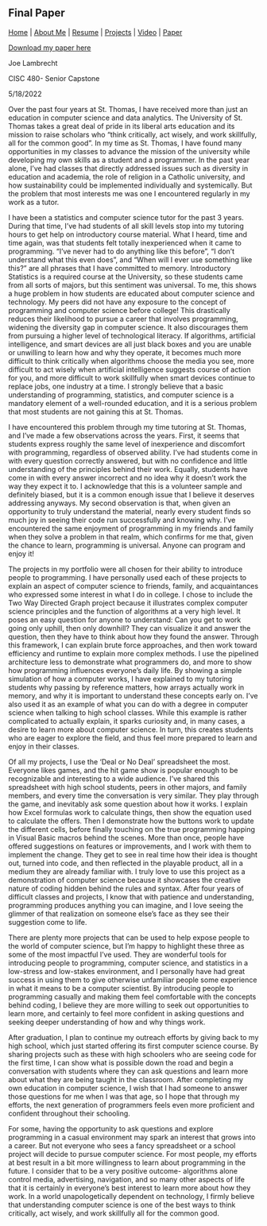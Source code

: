 ## **Final Paper** 
[Home](https://joelambrecht.github.io) | [About Me](https://joelambrecht.github.io/aboutMe) | [Resume](https://joelambrecht.github.io/resume) | [Projects](https://joelambrecht.github.io/projects) | [Video](https://joelambrecht.github.io/video) | [Paper](https://joelambrecht.github.io/paper)



[Download my paper here](https://joelambrecht.github.io/paper/LambrechtJoeFinalPaper.docx)


Joe Lambrecht

CISC 480- Senior Capstone

5/18/2022

Over the past four years at St. Thomas, I have received more than just an education in computer science and data analytics. The University of St. Thomas takes a great deal of pride in its liberal arts education and its mission to raise scholars who “think critically, act wisely, and work skillfully, all for the common good”. In my time as St. Thomas, I have found many opportunities in my classes to advance the mission of the university while developing my own skills as a student and a programmer. In the past year alone, I’ve had classes that directly addressed issues such as diversity in education and academia, the role of religion in a Catholic university, and how sustainability could be implemented individually and systemically. But the problem that most interests me was one I encountered regularly in my work as a tutor.

I have been a statistics and computer science tutor for the past 3 years. During that time, I’ve had students of all skill levels stop into my tutoring hours to get help on introductory course material. What I heard, time and time again, was that students felt totally inexperienced when it came to programming. “I’ve never had to do anything like this before”, “I don’t understand what this even does”, and “When will I ever use something like this?” are all phrases that I have committed to memory. Introductory Statistics is a required course at the University, so these students came from all sorts of majors, but this sentiment was universal. To me, this shows a huge problem in how students are educated about computer science and technology. My peers did not have any exposure to the concept of programming and computer science before college! This drastically reduces their likelihood to pursue a career that involves programming, widening the diversity gap in computer science. It also discourages them from pursuing a higher level of technological literacy. If algorithms, artificial intelligence, and smart devices are all just black boxes and you are unable or unwilling to learn how and why they operate, it becomes much more difficult to think critically when algorithms choose the media you see, more difficult to act wisely when artificial intelligence suggests course of action for you, and more difficult to work skillfully when smart devices continue to replace jobs, one industry at a time. I strongly believe that a basic understanding of programming, statistics, and computer science is a mandatory element of a well-rounded education, and it is a serious problem that most students are not gaining this at St. Thomas.

I have encountered this problem through my time tutoring at St. Thomas, and I’ve made a few observations across the years. First, it seems that students express roughly the same level of inexperience and discomfort with programming, regardless of observed ability. I’ve had students come in with every question correctly answered, but with no confidence and little understanding of the principles behind their work. Equally, students have come in with every answer incorrect and no idea why it doesn’t work the way they expect it to. I acknowledge that this is a volunteer sample and definitely biased, but it is a common enough issue that I believe it deserves addressing anyways. My second observation is that, when given an opportunity to truly understand the material, nearly every student finds so much joy in seeing their code run successfully and knowing why. I’ve encountered the same enjoyment of programming in my friends and family when they solve a problem in that realm, which confirms for me that, given the chance to learn, programming is universal. Anyone can program and enjoy it!

The projects in my portfolio were all chosen for their ability to introduce people to programming. I have personally used each of these projects to explain an aspect of computer science to friends, family, and acquaintances who expressed some interest in what I do in college. I chose to include the Two Way Directed Graph project because it illustrates complex computer science principles and the function of algorithms at a very high level. It poses an easy question for anyone to understand: Can you get to work going only uphill, then only downhill? They can visualize it and answer the question, then they have to think about how they found the answer. Through this framework, I can explain brute force approaches, and then work toward efficiency and runtime to explain more complex methods. I use the pipelined architecture less to demonstrate what programmers do, and more to show how programming influences everyone’s daily life. By showing a simple simulation of how a computer works, I have explained to my tutoring students why passing by reference matters, how arrays actually work in memory, and why it is important to understand these concepts early on. I’ve also used it as an example of what you can do with a degree in computer science when talking to high school classes. While this example is rather complicated to actually explain, it sparks curiosity and, in many cases, a desire to learn more about computer science. In turn, this creates students who are eager to explore the field, and thus feel more prepared to learn and enjoy in their classes.

Of all my projects, I use the ‘Deal or No Deal’ spreadsheet the most. Everyone likes games, and the hit game show is popular enough to be recognizable and interesting to a wide audience. I’ve shared this spreadsheet with high school students, peers in other majors, and family members, and every time the conversation is very similar. They play through the game, and inevitably ask some question about how it works. I explain how Excel formulas work to calculate things, then show the equation used to calculate the offers. Then I demonstrate how the buttons work to update the different cells, before finally touching on the true programming happing in Visual Basic macros behind the scenes. More than once, people have offered suggestions on features or improvements, and I work with them to implement the change. They get to see in real time how their idea is thought out, turned into code, and then reflected in the playable product, all in a medium they are already familiar with. I truly love to use this project as a demonstration of computer science because it showcases the creative nature of coding hidden behind the rules and syntax. After four years of difficult classes and projects, I know that with patience and understanding, programming produces anything you can imagine, and I love seeing the glimmer of that realization on someone else’s face as they see their suggestion come to life. 

There are plenty more projects that can be used to help expose people to the world of computer science, but I’m happy to highlight these three as some of the most impactful I’ve used. They are wonderful tools for introducing people to programming, computer science, and statistics in a low-stress and low-stakes environment, and I personally have had great success in using them to give otherwise unfamiliar people some experience in what it means to be a computer scientist. By introducing people to programming casually and making them feel comfortable with the concepts behind coding, I believe they are more willing to seek out opportunities to learn more, and certainly to feel more confident in asking questions and seeking deeper understanding of how and why things work. 

After graduation, I plan to continue my outreach efforts by giving back to my high school, which just started offering its first computer science course. By sharing projects such as these with high schoolers who are seeing code for the first time, I can show what is possible down the road and begin a conversation with students where they can ask questions and learn more about what they are being taught in the classroom. After completing my own education in computer science, I wish that I had someone to answer those questions for me when I was that age, so I hope that through my efforts, the next generation of programmers feels even more proficient and confident throughout their schooling. 

For some, having the opportunity to ask questions and explore programming in a casual environment may spark an interest that grows into a career. But not everyone who sees a fancy spreadsheet or a school project will decide to pursue computer science. For most people, my efforts at best result in a bit more willingness to learn about programming in the future. I consider that to be a very positive outcome- algorithms alone control media, advertising, navigation, and so many other aspects of life that it is certainly in everyone’s best interest to learn more about how they work. In a world unapologetically dependent on technology, I firmly believe that understanding computer science is one of the best ways to think critically, act wisely, and work skillfully all for the common good.
